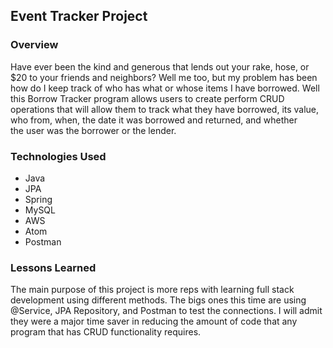 ## Event Tracker Project

### Overview
Have ever been the kind and generous that lends out your rake, hose, or $20 to your
friends and neighbors? Well me too, but my problem has been how do I keep track of
who has what or whose items I have borrowed. Well this Borrow Tracker program allows
users to create perform CRUD operations that will allow them to track what they have
borrowed, its value, who from, when, the date it was borrowed and returned, and whether  
the user was the borrower or the lender.


### Technologies Used

* Java
* JPA
* Spring
* MySQL
* AWS
* Atom
* Postman

### Lessons Learned
The main purpose of this project is more reps with learning full stack development
using different methods. The bigs ones this time are using @Service, JPA Repository,
and Postman to test the connections. I will admit they were a major time saver in
reducing the amount of code that any program that has CRUD functionality requires.
